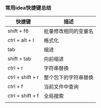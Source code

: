 ### 常用idea快捷键总结

| 快捷键           | 描述                 |
| ---------------- | -------------------- |
| shift + f6       | 批量修改相同的变量名 |
| ctrl + alt + l   | 格式化               |
| tab              | 缩进                 |
| shift + tab      | 向前缩进             |
| ctrl + r         | 字符串替换           |
| ctrl + shift + r | 整个包下的字符串替换 |
| ctrl + f         | 当前文件中查询       |
| ctrl + shift + f | 全局搜索             |
|                  |                      |

